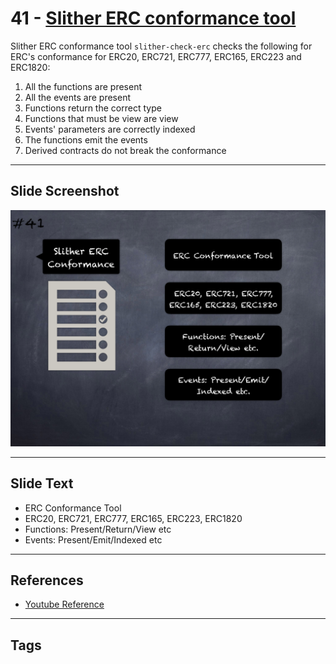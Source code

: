 
# 41 - [Slither ERC conformance tool](./Slither%20ERC%20conformance%20tool.md)

Slither ERC conformance tool `slither-check-erc` checks the following for ERC's conformance for ERC20, ERC721, ERC777, ERC165, ERC223 and ERC1820:

1. All the functions are present
2. All the events are present
3. Functions return the correct type
4. Functions that must be view are view
5. Events' parameters are correctly indexed
6. The functions emit the events
7. Derived contracts do not break the conformance
___
## Slide Screenshot
![041.png](../../images/6.%20Audit%20Techniques%20and%20Tools%20101/041.png)
___
## Slide Text
- ERC Conformance Tool
- ERC20, ERC721, ERC777, ERC165, ERC223, ERC1820
- Functions: Present/Return/View etc
- Events: Present/Emit/Indexed etc
___
## References
- [Youtube Reference](https://youtu.be/QmD2bJUe140?list=TLPQMTUxMTIwMjEENm-0giBStQ)
___
## Tags
